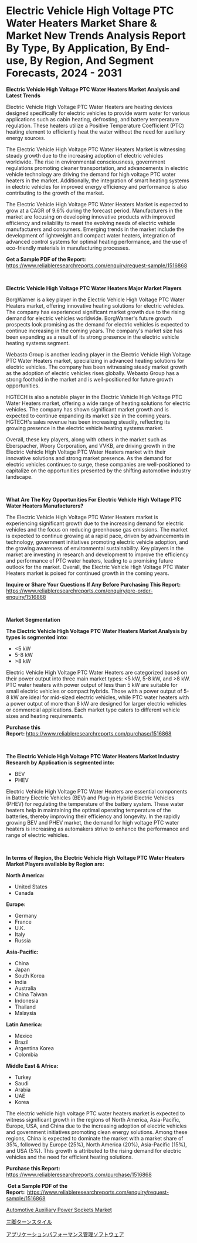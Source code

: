 <p><h1>Electric Vehicle High Voltage PTC Water Heaters Market Share & Market New Trends Analysis Report By Type, By Application, By End-use, By Region, And Segment Forecasts, 2024 - 2031</h1></p><p><strong>Electric Vehicle High Voltage PTC Water Heaters Market Analysis and Latest Trends</strong></p>
<p><p>Electric Vehicle High Voltage PTC Water Heaters are heating devices designed specifically for electric vehicles to provide warm water for various applications such as cabin heating, defrosting, and battery temperature regulation. These heaters utilize a Positive Temperature Coefficient (PTC) heating element to efficiently heat the water without the need for auxiliary energy sources.</p><p>The Electric Vehicle High Voltage PTC Water Heaters Market is witnessing steady growth due to the increasing adoption of electric vehicles worldwide. The rise in environmental consciousness, government regulations promoting cleaner transportation, and advancements in electric vehicle technology are driving the demand for high voltage PTC water heaters in the market. Additionally, the integration of smart heating systems in electric vehicles for improved energy efficiency and performance is also contributing to the growth of the market.</p><p>The Electric Vehicle High Voltage PTC Water Heaters Market is expected to grow at a CAGR of 9.6% during the forecast period. Manufacturers in the market are focusing on developing innovative products with improved efficiency and reliability to meet the evolving needs of electric vehicle manufacturers and consumers. Emerging trends in the market include the development of lightweight and compact water heaters, integration of advanced control systems for optimal heating performance, and the use of eco-friendly materials in manufacturing processes.</p></p>
<p><strong>Get a Sample PDF of the Report:&nbsp;</strong> <a href="https://www.reliableresearchreports.com/enquiry/request-sample/1516868">https://www.reliableresearchreports.com/enquiry/request-sample/1516868</a></p>
<p>&nbsp;</p>
<p><strong>Electric Vehicle High Voltage PTC Water Heaters Major Market Players</strong></p>
<p><p>BorgWarner is a key player in the Electric Vehicle High Voltage PTC Water Heaters market, offering innovative heating solutions for electric vehicles. The company has experienced significant market growth due to the rising demand for electric vehicles worldwide. BorgWarner's future growth prospects look promising as the demand for electric vehicles is expected to continue increasing in the coming years. The company's market size has been expanding as a result of its strong presence in the electric vehicle heating systems segment.</p><p>Webasto Group is another leading player in the Electric Vehicle High Voltage PTC Water Heaters market, specializing in advanced heating solutions for electric vehicles. The company has been witnessing steady market growth as the adoption of electric vehicles rises globally. Webasto Group has a strong foothold in the market and is well-positioned for future growth opportunities.</p><p>HGTECH is also a notable player in the Electric Vehicle High Voltage PTC Water Heaters market, offering a wide range of heating solutions for electric vehicles. The company has shown significant market growth and is expected to continue expanding its market size in the coming years. HGTECH's sales revenue has been increasing steadily, reflecting its growing presence in the electric vehicle heating systems market.</p><p>Overall, these key players, along with others in the market such as Eberspacher, Woory Corporation, and VVKB, are driving growth in the Electric Vehicle High Voltage PTC Water Heaters market with their innovative solutions and strong market presence. As the demand for electric vehicles continues to surge, these companies are well-positioned to capitalize on the opportunities presented by the shifting automotive industry landscape.</p></p>
<p>&nbsp;</p>
<p><strong>What Are The Key Opportunities For Electric Vehicle High Voltage PTC Water Heaters Manufacturers?</strong></p>
<p><p>The Electric Vehicle High Voltage PTC Water Heaters market is experiencing significant growth due to the increasing demand for electric vehicles and the focus on reducing greenhouse gas emissions. The market is expected to continue growing at a rapid pace, driven by advancements in technology, government initiatives promoting electric vehicle adoption, and the growing awareness of environmental sustainability. Key players in the market are investing in research and development to improve the efficiency and performance of PTC water heaters, leading to a promising future outlook for the market. Overall, the Electric Vehicle High Voltage PTC Water Heaters market is poised for continued growth in the coming years.</p></p>
<p><strong>Inquire or Share Your Questions If Any Before Purchasing This Report:</strong> <a href="https://www.reliableresearchreports.com/enquiry/pre-order-enquiry/1516868">https://www.reliableresearchreports.com/enquiry/pre-order-enquiry/1516868</a></p>
<p>&nbsp;</p>
<p><strong>Market Segmentation</strong></p>
<p><strong>The Electric Vehicle High Voltage PTC Water Heaters Market Analysis by types is segmented into:</strong></p>
<p><ul><li><5 kW</li><li>5-8 kW</li><li>>8 kW</li></ul></p>
<p><p>Electric Vehicle High Voltage PTC Water Heaters are categorized based on their power output into three main market types: <5 kW, 5-8 kW, and >8 kW. PTC water heaters with power output of less than 5 kW are suitable for small electric vehicles or compact hybrids. Those with a power output of 5-8 kW are ideal for mid-sized electric vehicles, while PTC water heaters with a power output of more than 8 kW are designed for larger electric vehicles or commercial applications. Each market type caters to different vehicle sizes and heating requirements.</p></p>
<p><strong>Purchase this Report:&nbsp;</strong><a href="https://www.reliableresearchreports.com/purchase/1516868">https://www.reliableresearchreports.com/purchase/1516868</a></p>
<p>&nbsp;</p>
<p><strong>The Electric Vehicle High Voltage PTC Water Heaters Market Industry Research by Application is segmented into:</strong></p>
<p><ul><li>BEV</li><li>PHEV</li></ul></p>
<p><p>Electric Vehicle High Voltage PTC Water Heaters are essential components in Battery Electric Vehicles (BEV) and Plug-in Hybrid Electric Vehicles (PHEV) for regulating the temperature of the battery system. These water heaters help in maintaining the optimal operating temperature of the batteries, thereby improving their efficiency and longevity. In the rapidly growing BEV and PHEV market, the demand for high voltage PTC water heaters is increasing as automakers strive to enhance the performance and range of electric vehicles.</p></p>
<p>&nbsp;</p>
<p><strong>In terms of Region, the Electric Vehicle High Voltage PTC Water Heaters Market Players available by Region are:</strong></p>
<p>
    <p> <strong> North America: </strong>
        <ul>
            <li>United States</li>
            <li>Canada</li>
        </ul>
        </p> 
    <p> <strong> Europe: </strong>
        <ul>
            <li>Germany</li>
            <li>France</li>
            <li>U.K.</li>
            <li>Italy</li>
            <li>Russia</li>
        </ul>
        </p> 
    <p> <strong> Asia-Pacific: </strong>
        <ul>
            <li>China</li>
            <li>Japan</li>
            <li>South Korea</li>
            <li>India</li>
            <li>Australia</li>
            <li>China Taiwan</li>
            <li>Indonesia</li>
            <li>Thailand</li>
            <li>Malaysia</li>
        </ul>
        </p> 
    <p> <strong> Latin America: </strong>
        <ul>
            <li>Mexico</li>
            <li>Brazil</li>
            <li>Argentina Korea</li>
            <li>Colombia</li>
        </ul>
        </p> 
    <p> <strong> Middle East & Africa: </strong>
        <ul>
            <li>Turkey</li>
            <li>Saudi</li>
            <li>Arabia</li>
            <li>UAE</li>
            <li>Korea</li>
        </ul>
    </p>
    </p>
<p><p>The electric vehicle high voltage PTC water heaters market is expected to witness significant growth in the regions of North America, Asia-Pacific, Europe, USA, and China due to the increasing adoption of electric vehicles and government initiatives promoting clean energy solutions. Among these regions, China is expected to dominate the market with a market share of 35%, followed by Europe (25%), North America (20%), Asia-Pacific (15%), and USA (5%). This growth is attributed to the rising demand for electric vehicles and the need for efficient heating solutions.</p></p>
<p><strong>Purchase this Report: </strong><a href="https://www.reliableresearchreports.com/purchase/1516868">https://www.reliableresearchreports.com/purchase/1516868</a></p>
<p>&nbsp;<strong>Get a Sample PDF of the Report:&nbsp;&nbsp;</strong><a href="https://www.reliableresearchreports.com/enquiry/request-sample/1516868">https://www.reliableresearchreports.com/enquiry/request-sample/1516868</a></p>
<p><strong></strong></p>
<p><p><a href="https://view.publitas.com/reportprime-1/automotive-auxiliary-power-sockets-market-research-report-provides-thorough-industry-overview-which-offers-an-in-depth-analysis-of-product-trends-and-new-market-divisions/">Automotive Auxiliary Power Sockets Market</a></p><p><a href="https://medium.com/@johca23/%E4%B8%89%E8%84%9A%E5%9B%9E%E8%BB%A2%E5%BC%8F%E6%94%B9%E6%9C%AD%E6%A9%9F%E5%B8%82%E5%A0%B4%E5%8B%95%E5%90%91%E3%81%8A%E3%82%88%E3%81%B3%E5%B8%82%E5%A0%B4%E5%88%86%E6%9E%90%E3%81%AF-2024%E5%B9%B4%E3%81%8B%E3%82%892031%E5%B9%B4%E3%81%BE%E3%81%A7%E3%81%AE%E6%9C%9F%E9%96%93%E3%81%AB%E4%BA%88%E6%B8%AC%E3%81%95%E3%82%8C%E3%81%A6%E3%81%84%E3%81%BE%E3%81%99-a9d3f2fee13d">三脚ターンスタイル</a></p><p><a href="https://medium.com/@hardee896/%E6%AC%A1%E3%81%AE%E6%96%87%E7%AB%A0%E3%82%92%E6%97%A5%E6%9C%AC%E8%AA%9E%E3%81%AB%E7%BF%BB%E8%A8%B3%E3%81%97%E3%81%A6%E3%81%8F%E3%81%A0%E3%81%95%E3%81%84-%E3%82%A2%E3%83%97%E3%83%AA%E3%82%B1%E3%83%BC%E3%82%B7%E3%83%A7%E3%83%B3%E3%83%91%E3%83%95%E3%82%A9%E3%83%BC%E3%83%9E%E3%83%B3%E3%82%B9%E7%AE%A1%E7%90%86%E3%82%BD%E3%83%95%E3%83%88%E3%82%A6%E3%82%A7%E3%82%A2%E5%B8%82%E5%A0%B4-2031%E5%B9%B4%E3%81%BE%E3%81%A7%E3%81%AE%E5%8B%95%E5%90%91-%E4%BA%88%E6%B8%AC-%E7%AB%B6%E4%BA%89%E5%88%86%E6%9E%90-0a9e4f8a1a17">アプリケーションパフォーマンス管理ソフトウェア</a></p></p>